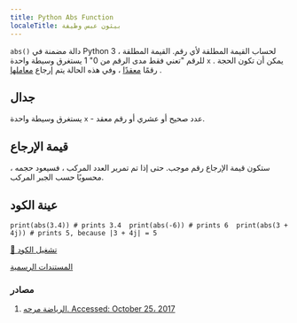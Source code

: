```yaml
---
title: Python Abs Function
localeTitle: بيثون عبس وظيفة
---
```

`abs()` دالة مضمنة في Python 3 ، لحساب القيمة المطلقة لأي رقم. القيمة المطلقة للرقم "تعني فقط مدى الرقم من 0" 1 يستغرق وسيطة واحدة `x` . يمكن أن تكون الحجة رقمًا [معقدًا](https://docs.python.org/3.0/library/cmath.html) ، وفي هذه الحالة يتم إرجاع [معاملها](http://www.mathcentre.ac.uk/resources/sigma%20complex%20number%20leaflets/sigma-complex9-2009-1.pdf) .

## جدال

يستغرق وسيطة واحدة `x` - عدد صحيح أو عشري أو رقم معقد.

## قيمة الإرجاع

ستكون قيمة الإرجاع رقم موجب. حتى إذا تم تمرير العدد المركب ، فسيعود حجمه ، محسوبًا حسب الجبر المركب.

## عينة الكود

 `print(abs(3.4)) # prints 3.4 
 print(abs(-6)) # prints 6 
 print(abs(3 + 4j)) # prints 5, because |3 + 4j| = 5 
` 

[🚀 تشغيل الكود](https://repl.it/CL8k/0)

[المستندات الرسمية](https://docs.python.org/3/library/functions.html#abs)

### مصادر

1.  [الرياضة مرحه. Accessed: October 25، 2017](https://www.mathsisfun.com/numbers/absolute-value.html)